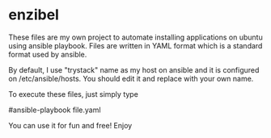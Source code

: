 # enzibel
These files are my own project to automate installing applications on ubuntu using ansible playbook.
Files are written in YAML format which is a standard format used by ansible.

By default, I use "trystack" name as my host on ansible and it is configured on /etc/ansible/hosts.
You should edit it and replace with your own name.

To execute these files, just simply type

 #ansible-playbook file.yaml

You can use it for fun and free!
Enjoy
